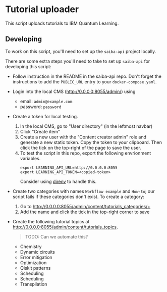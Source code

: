 # Tutorial uploader

This script uploads tutorials to IBM Quantum Learning.

## Developing

To work on this script, you'll need to set up the `saiba-api` project locally.

There are some extra steps you'll need to take to set up `saiba-api` for
developing this script:

- Follow instruction in the README in the saiba-api repo. Don't forget the
  instructions to add the `PUBLIC_URL` entry to your `docker-compose.yaml`.

- Login into the local CMS (<http://0.0.0.0:8055/admin/>) using

  - email: `admin@example.com`
  - password: `password`

- Create a token for local testing.

  1. In the local CMS, go to "User directory" (in the leftmost navbar)
  2. Click "Create item"
  3. Create a new user with the "Content creator admin" role and generate a new
     static token. Copy the token to your clipboard. Then click the tick on the
     top-right of the page to save the user.
  4. To test the script in this repo, export the following envrionment
     variables.
     ```
     export LEARNING_API_URL=http://0.0.0.0:8055
     export LEARNING_API_TOKEN=<copied-token>
     ```
     Consider using [direnv](https://direnv.net/) to handle this.

- Create two categories with names `Workflow example` and `How-to`; our script
  fails if these categories don't exist. To create a category:

  1. Go to <http://0.0.0.0:8055/admin/content/tutorials_categories/+>
  2. Add the name and click the tick in the top-right corner to save

- Create the following tutorial topics at <http://0.0.0.0:8055/admin/content/tutorials_topics>.
  > TODO: Can we automate this?
  - Chemistry
  - Dynamic circuits
  - Error mitigation
  - Optimization
  - Qiskit patterns
  - Scheduling
  - Scheduling
  - Transpilation
